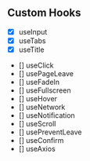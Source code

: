 ## Custom Hooks

- [x] useInput
- [x] useTabs
- [x] useTitle
- [] useClick
- [] usePageLeave
- [] useFadeIn
- [] useFullscreen
- [] useHover
- [] useNetwork
- [] useNotification
- [] useScroll
- [] usePreventLeave
- [] useConfirm
- [] useAxios

